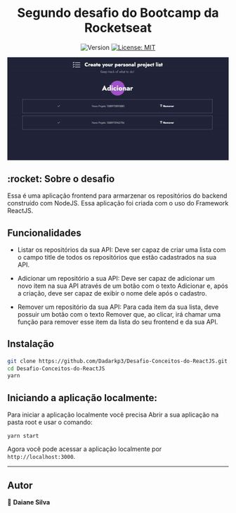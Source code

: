 <h1 align="center">Segundo desafio do Bootcamp da Rocketseat</h1>
<p align="center">
  <img alt="Version" src="https://img.shields.io/badge/version-1.0.0-blue.svg?cacheSeconds=2592000" />
  <a href="#" target="_blank">
    <img alt="License: MIT" src="https://img.shields.io/badge/License-MIT-yellow.svg" />
  </a>
</p>

  <img align="center" alt="Version" src="./images/captureScreen.gif" />

<h2> :rocket: Sobre o desafio </h2>

Essa é uma aplicação frontend para armarzenar os repositórios do backend construído com NodeJS. Essa aplicação foi criada com o uso do Framework ReactJS.

## Funcionalidades

- Listar os repositórios da sua API: Deve ser capaz de criar uma lista com o campo title de todos os repositórios que estão cadastrados na sua API.

- Adicionar um repositório a sua API: Deve ser capaz de adicionar um novo item na sua API através de um botão com o texto Adicionar e, após a criação, deve ser capaz de exibir o nome dele após o cadastro.

- Remover um repositório da sua API: Para cada item da sua lista, deve possuir um botão com o texto Remover que, ao clicar, irá chamar uma função para remover esse item da lista do seu frontend e da sua API.

## Instalação

```sh
git clone https://github.com/Dadarkp3/Desafio-Conceitos-do-ReactJS.git
cd Desafio-Conceitos-do-ReactJS
yarn
```

## Iniciando a aplicação localmente:

Para iniciar a aplicação localmente você precisa
Abrir a sua aplicação na pasta root e usar o comando:

```
yarn start
```

Agora você pode acessar a aplicação localmente por `http://localhost:3000`.

---

## Autor

:woman: **Daiane Silva**
